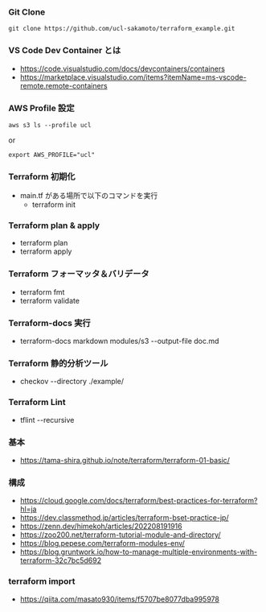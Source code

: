 ### Git Clone

```
git clone https://github.com/ucl-sakamoto/terraform_example.git
```

### VS Code Dev Container とは

- https://code.visualstudio.com/docs/devcontainers/containers
- https://marketplace.visualstudio.com/items?itemName=ms-vscode-remote.remote-containers

### AWS Profile 設定

```
aws s3 ls --profile ucl
```

or

```
export AWS_PROFILE="ucl"
```

### Terraform 初期化

- main.tf がある場所で以下のコマンドを実行
  - terraform init

### Terraform plan & apply

- terraform plan
- terraform apply

### Terraform フォーマッタ＆バリデータ

- terraform fmt
- terraform validate

### Terraform-docs 実行

- terraform-docs markdown modules/s3 --output-file doc.md

### Terraform 静的分析ツール

- checkov --directory ./example/

### Terraform Lint

- tflint --recursive

### 基本

- https://tama-shira.github.io/note/terraform/terraform-01-basic/

### 構成

- https://cloud.google.com/docs/terraform/best-practices-for-terraform?hl=ja
- https://dev.classmethod.jp/articles/terraform-bset-practice-jp/
- https://zenn.dev/himekoh/articles/202208191916
- https://zoo200.net/terraform-tutorial-module-and-directory/
- https://blog.pepese.com/terraform-modules-env/
- https://blog.gruntwork.io/how-to-manage-multiple-environments-with-terraform-32c7bc5d692

### terraform import

- https://qiita.com/masato930/items/f5707be8077dba995978
